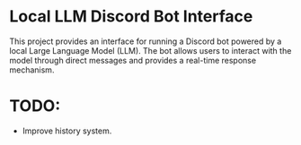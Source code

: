 # Local LLM Discord Bot Interface

This project provides an interface for running a Discord bot powered by a local Large Language Model (LLM). The bot allows users to interact with the model through direct messages and provides a real-time response mechanism.

# TODO:

- Improve history system.